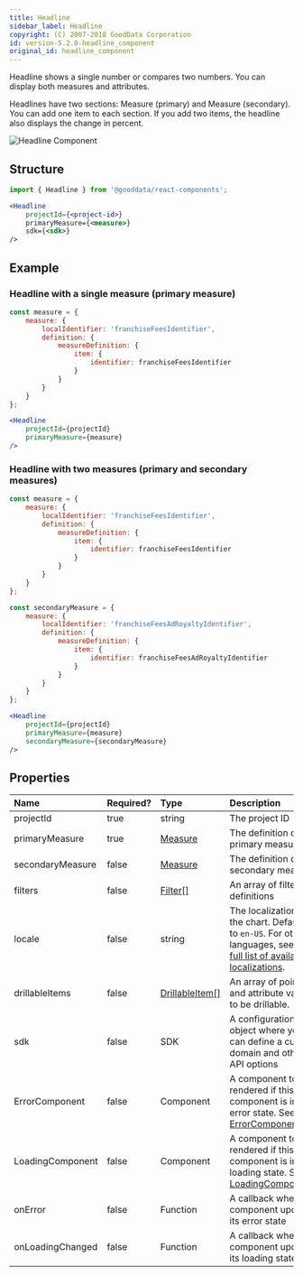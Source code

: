 ```yaml
---
title: Headline
sidebar_label: Headline
copyright: (C) 2007-2018 GoodData Corporation
id: version-5.2.0-headline_component
original_id: headline_component
---
```


Headline shows a single number or compares two numbers. You can display both measures and attributes.

Headlines have two sections: Measure (primary) and Measure (secondary). You can add one item to each section. If you add two items, the headline also displays the change in percent.

![Headline Component](assets/headline.png "Headline Component")

## Structure

```jsx
import { Headline } from '@gooddata/react-components';

<Headline
    projectId={<project-id>}
    primaryMeasure={<measure>}
    sdk={<sdk>}
/>
```

## Example

### Headline with a single measure (primary measure)

```jsx
const measure = {
    measure: {
        localIdentifier: 'franchiseFeesIdentifier',
        definition: {
            measureDefinition: {
                item: {
                    identifier: franchiseFeesIdentifier
                }
            }
        }
    }
};

<Headline
    projectId={projectId}
    primaryMeasure={measure}
/>
```

### Headline with two measures (primary and secondary measures)

```jsx
const measure = {
    measure: {
        localIdentifier: 'franchiseFeesIdentifier',
        definition: {
            measureDefinition: {
                item: {
                    identifier: franchiseFeesIdentifier
                }
            }
        }
    }
};

const secondaryMeasure = {
    measure: {
        localIdentifier: 'franchiseFeesAdRoyaltyIdentifier',
        definition: {
            measureDefinition: {
                item: {
                    identifier: franchiseFeesAdRoyaltyIdentifier
                }
            }
        }
    }
};

<Headline
    projectId={projectId}
    primaryMeasure={measure}
    secondaryMeasure={secondaryMeasure}
/>
```

## Properties

| Name | Required? | Type | Description |
| :--- | :--- | :--- | :--- |
| projectId | true | string | The project ID |
| primaryMeasure | true | [Measure](afm.md#measure) | The definition of the primary measure |
| secondaryMeasure | false | [Measure](afm.md#measure) | The definition of the secondary measure |
| filters | false | [Filter[]](30_tips__filter_visual_components.md) | An array of filter definitions |
| locale | false | string | The localization of the chart. Defaults to `en-US`. For other languages, see the [full list of available localizations](https://github.com/gooddata/gooddata-react-components/tree/master/src/translations). |
| drillableItems | false | [DrillableItem[]](15_props__drillable_item.md) | An array of points and attribute values to be drillable. |
| sdk | false | SDK | A configuration object where you can define a custom domain and other API options |
| ErrorComponent | false | Component | A component to be rendered if this component is in error state. See [ErrorComponent](15_props__error_component.md).|
| LoadingComponent | false | Component | A component to be rendered if this component is in loading state. See [LoadingComponent](15_props__loading_component.md).|
| onError | false | Function | A callback when component updates its error state |
| onLoadingChanged | false | Function | A callback when component updates its loading state |

<!-- These internals are intentionally undocumented
| afterRender | false | Function | A callback after component is rendered |
| dataSource | false | DataSource class | A class that is used to resolve AFM |
| environment | false | string | An Internal property that changes behaviour in Analytical Designer and KPI Dashboards |
| height | false | number | Height of the component in pixels |
| pushData | false | Function | A callback after AFM is resolved |
-->
